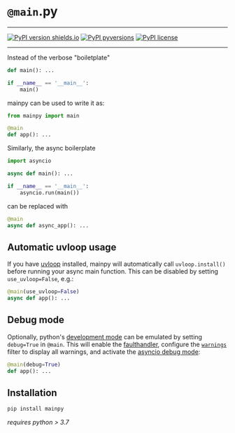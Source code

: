 # `@main`.py

-----

[![PyPI version shields.io](https://img.shields.io/pypi/v/mainpy.svg)](https://pypi.python.org/pypi/mainpy/)
[![PyPI pyversions](https://img.shields.io/pypi/pyversions/mainpy.svg)](https://pypi.python.org/pypi/mainpy/)
[![PyPI license](https://img.shields.io/pypi/l/mainpy.svg)](https://pypi.python.org/pypi/mainpy/)

-----

Instead of the verbose "boiletplate"

```python
def main(): ...

if __name__ == '__main__':
    main()
```

mainpy can be used to write it as:

```python
from mainpy import main

@main
def app(): ...
```

Similarly, the async boilerplate

```python
import asyncio

async def main(): ...

if __name__ == '__main__':
    asyncio.run(main())
```

can be replaced with

```python
@main
async def async_app(): ...
```


## Automatic uvloop usage

If you have [uvloop](https://github.com/MagicStack/uvloop) installed, mainpy
will automatically call `uvloop.install()` before running your async main 
function. This can be disabled by setting `use_uvloop=False`, e.g.:

```python
@main(use_uvloop=False)
async def app(): ...
```

## Debug mode

Optionally, python's [development mode](https://docs.python.org/3/library/devmode.html) 
can be emulated by setting `debug=True` in `@main`. This will enable the
[faulthandler](https://docs.python.org/3/library/faulthandler.html#faulthandler.enable), 
configure the [`warnings`](https://docs.python.org/3/library/warnings.html) 
filter to display all warnings, and activate the
[asyncio debug mode](https://docs.python.org/3/library/asyncio-dev.html#asyncio-debug-mode):

```python
@main(debug=True)
def app(): ...
```


## Installation

```bash
pip install mainpy
```

*requires python > 3.7*
